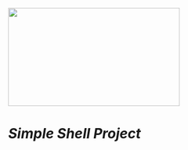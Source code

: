 <p aling="center">
    <img  src="https://i0.wp.com/colaboratorio.net/wp-content/uploads/2017/01/bash.jpg?fit=2000%2C1200&ssl=1" width="350" height="200">
</p>

# **_Simple Shell Project_** 